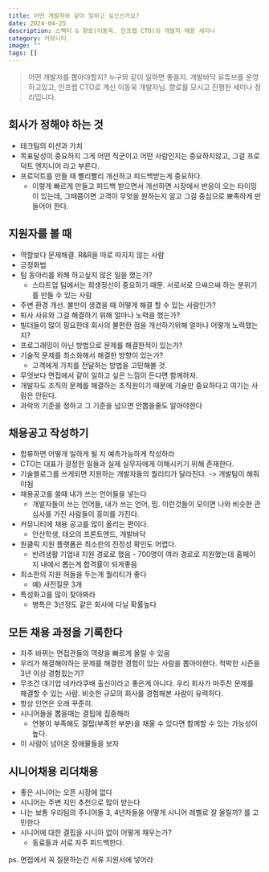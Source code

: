 ```yaml
---
title: 어떤 개발자와 같이 일하고 싶으신가요?
date: 2024-04-25
description: 스펙터 & 향로(이동욱. 인프랩 CTO)의 개발자 채용 세미나
category: 커뮤니티
image: ""
tags: []
---
```


> 어떤 개발자를 뽑아야할지? 누구와 같이 일하면 좋을지.
> 개발바닥 유튜브를 운영하고있고, 인프랩 CTO로 계신 이동욱 개발자님. 향로를 모시고 진행한 세미나 정리입니다.

## 회사가 정해야 하는 것

- 테크팀의 미션과 가치
- 목표달성이 중요하지 그게 어떤 직군이고 어떤 사람인지는 중요하지않고, 그걸 프로덕트 엔지니어 라고 부른다.
- 프로덕트를 만들 때 빨리빨리 개선하고 피드백받는게 중요하다.
  - 이렇게 빠르게 만들고 피드백 받으면서 개선하면 시장에서 반응이 오는 타이밍이 있는데, 그때쯤이면 고객이 무엇을 원하는지 알고 그걸 중심으로 뾰족하게 만들어야 한다.

## 지원자를 볼 때

- 역할보다 문제해결. R&R을 따로 따지지 않는 사람
- 긍정화법
- 팀 동아리를 위해 하고싶지 않은 일을 했는가?
  - 스타트업 팀에서는 희생정신이 중요하기 때문. 서로서로 으쌰으쌰 하는 분위기를 만들 수 있는 사람
- 주변 환경 개선. 불만이 생겼을 때 어떻게 해결 할 수 있는 사람인가?
- 퇴사 사유와 그걸 해결하기 위해 얼마나 노력을 했는가?
- 빌더들이 많이 핑요한데 회사의 불편한 점을 개선하기위해 얼마나 어떻개 노력했는지?
- 프로그래밍이 아닌 방법으로 문제를 해결한적이 있는가?
- 기술적 문제를 최소화해서 해결한 방향이 있는가?
  - 고객에게 가치를 전달하는 방법을 고민해볼 것.
- 무엇보다 면접에서 같이 일하고 싶은 느낌이 든다면 함께하자.
- 개발자도 조직의 문제를 해결하는 조직원이기 때문에 기술만 중요하다고 여기는 사람은 안된다.
- 과락의 기준을 정하고 그 기준을 넘으면 안뽑을줄도 알아야한다

## 채용공고 작성하기

- 합류하면 어떻개 일하게 될 지 예측가능하게 작성하라
- CTO는 대표가 결정한 일들과 실제 실무자에게 이해시키기 위해 존재한다.
- 기술블로그를 쓰게되면 지원하는 개발자들의 퀄리티가 달라진다. -> 개발팀이 해줘야됨
- 채용공고를 쓸때 내가 쓰는 언어들을 넣는다
  - 개발자들이 쓰는 언어들, 내가 쓰는 언어, 밈. 이런것들이 모이면 나와 비슷한 관심사를 가진 사람들이 흥미를 가진다.
- 커뮤니티에 채용 공고를 많이 올리는 편이다.
  - 안산학생, 테오의 프론트엔드, 개발바닥
- 원클릭 지원 플랫폼은 최소한의 진정성 확인도 어렵다.
  - 반려생활 기업내 지원 경로로 했음 - 700명이 여러 경로로 지원했는데 홈페이지 내에서 뽑는게 합격률이 되게좋음
- 최소한의 지원 허들을 두는게 퀄리티가 좋다
  - 예) 사전질문 3개
- 특성화고를 많이 찾아봐라
  - 병특은 3년정도 같은 회사에 다닐 확률높다

## 모든 채용 과정을 기록한다

- 자주 바뀌는 면접관들의 역량을 빠르게 올릴 수 있음
- 우리가 해결해야하는 문제를 해결한 경험이 있는 사람을 뽑아야한다. 척박한 시즌을 3년 이상 경험힜는가?
- 무조건 대기업 네카라쿠배 출신이라고 좋은게 아니다. 우리 회사가 마주친 문제를 해결할 수 있는 사람. 비슷한 규모의 회사를 경험해본 사람이 유력하다.
- 항상 인연은 오래 꾸준히.
- 시니어들을 뽑을때는 결핍에 집중해라
  - 연봉이 부족해도 결핍(부족한 부분)을 채울 수 있다면 함께할 수 있는 가능성이 높다.
- 이 사람이 넘어온 장애물들을 보자

## 시니어채용 리더채용

- 좋은 시니어는 오픈 시장에 없다
- 시니어는 주변 지인 추천으로 많이 받는다
- 나는 보통 우리팀의 주니어들 3, 4년차들을 어떻게 시니어 레벨로 잘 올릴까? 를 고민한다
- 시니어에 대한 결핍을 시니아 없이 어떻게 채우는가?
  - 동료들과 서로 자주 피드백한다.

ps. 면접에서 꼭 질문하는건 서류 지원서에 넣어라
